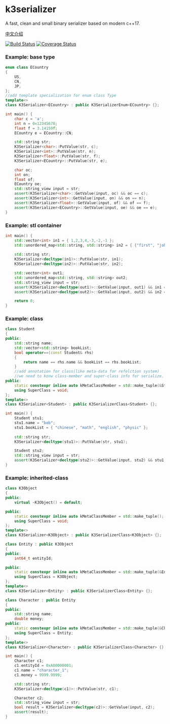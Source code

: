 # k3serializer

A fast, clean and small binary serializer based on modern c++17.

[中文介绍](https://github.com/OttoX/k3serializer/blob/master/README_CN.md)


[![Build Status](https://api.travis-ci.org/OttoX/k3serializer.svg?branch=master)](https://travis-ci.org/github/OttoX/k3serializer) [![Coverage Status](https://coveralls.io/repos/github/OttoX/k3serializer/badge.svg?branch=master)](https://coveralls.io/github/OttoX/k3serializer?branch=master)


### Example: base type
```c++
enum class ECountry
{
	US,
	CN,
	JP,
};
//add template specialization for enum class Type
template<>
class K3Serializer<ECountry> : public K3SerializerEnum<ECountry> {};

int main() {
	char c = 'a';
	int n = 0x12345678;
	float f = 3.14159f;
	ECountry e = ECountry::CN;

	std::string str;
	K3Serializer<char>::PutValue(str, c);
	K3Serializer<int>::PutValue(str, n);
	K3Serializer<float>::PutValue(str, f);
	K3Serializer<ECountry>::PutValue(str, e);

	char oc;
	int on;
	float of;
	ECountry oe;
	std::string_view input = str;
	assert(K3Serializer<char>::GetValue(input, oc) && oc == c);
	assert(K3Serializer<int>::GetValue(input, on) && on == n);
	assert(K3Serializer<float>::GetValue(input, of) && of == f);
	assert(K3Serializer<ECountry>::GetValue(input, oe) && oe == e);
}
```
### Example: stl container
```c++
int main() {
	std::vector<int> in1 = { 1,2,3,4,-3,-2,-1 };
	std::unordered_map<std::string, std::string> in2 = { {"first", "john"},  {"second", "bob"},  {"third", "jane"} };
	
	std::string str;
	K3Serializer<decltype(in1)>::PutValue(str, in1);
	K3Serializer<decltype(in2)>::PutValue(str, in2);

	std::vector<int> out1;
	std::unordered_map<std::string, std::string> out2;
	std::string_view input = str;
	assert(K3Serializer<decltype(out1)>::GetValue(input, out1) && in1 == out1);
	assert(K3Serializer<decltype(out2)>::GetValue(input, out2) && in2 == out2);

	return 0;
}
```
### Example: class
```c++
class Student
{
public:
	std::string name;
	std::vector<std::string> bookList;
    bool operator==(const Student& rhs)
	{
		return name == rhs.name && bookList == rhs.bookList;
	}
    //add annotation for class(like meta-data for refelction system)
    //we need to konw class-member and super-class info for serialize.
public:
	static constexpr inline auto kMetaClassMember = std::make_tuple(&Student::name, &Student::bookList);
	using SuperClass = void;
};
template<>
class K3Serializer<Student> : public K3SerializerClass<Student> {};

int main() {
	Student stu1;
	stu1.name = "bob";
	stu1.bookList = { "chinese", "math", "english", "physic" };
	
	std::string str;
	K3Serializer<decltype(stu1)>::PutValue(str, stu1); 

	Student stu2;
	std::string_view input = str;
	assert(K3Serializer<decltype(stu2)>::GetValue(input, stu2) && stu1 == stu2);
}
```
### Example: inherited-class
```c++
class K3Object
{
public:
	virtual ~K3Object() = default;

public:
	static constexpr inline auto kMetaClassMember = std::make_tuple();
	using SuperClass = void;
};
template<>
class K3Serializer<K3Object> : public K3SerializerClass<K3Object> {};

class Entity : public K3Object
{
public:
	int64_t entityId;

public:
	static constexpr inline auto kMetaClassMember = std::make_tuple(&Entity::entityId);
	using SuperClass = K3Object;
};
template<>
class K3Serializer<Entity> : public K3SerializerClass<Entity> {};

class Character : public Entity
{
public:
	std::string name;
	double money;
public:
	static constexpr inline auto kMetaClassMember = std::make_tuple(&Character::name, &Character::money);
	using SuperClass = Entity;
};
template<>
class K3Serializer<Character> : public K3SerializerClass<Character> {};

int main() {
	Character c1;
	c1.entityId = 0xA00000001;
	c1.name = "character_1";
	c1.money = 9999.9999;

	std::string str;
	K3Serializer<decltype(c1)>::PutValue(str, c1); 

	Character c2;
	std::string_view input = str;
	bool result = K3Serializer<decltype(c2)>::GetValue(input, c2);
	assert(result);
}
```